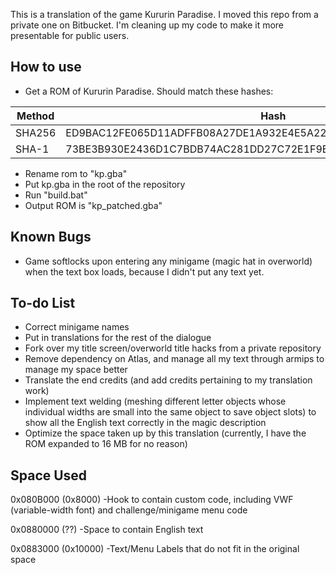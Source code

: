 This is a translation of the game Kururin Paradise. I moved this repo from a private one on Bitbucket. I'm cleaning up my code to make it more presentable for public users.

## How to use

* Get a ROM of Kururin Paradise. Should match these hashes:

Method | Hash
------- | ------------------------------------------------------------
SHA256 | ED9BAC12FE065D11ADFFB08A27DE1A932E4E5A22CBF6B4B24FE28EF49F5385D2 
SHA-1 | 73BE3B930E2436D1C7BDB74AC281DD27C72E1F9E

* Rename rom to "kp.gba"
* Put kp.gba in the root of the repository
* Run "build.bat"
* Output ROM is "kp_patched.gba"


## Known Bugs

* Game softlocks upon entering any minigame (magic hat in overworld) when the text box loads, because I didn't put any text yet.

## To-do List

* Correct minigame names
* Put in translations for the rest of the dialogue
* Fork over my title screen/overworld title hacks from a private repository
* Remove dependency on Atlas, and manage all my text through armips to manage my space better
* Translate the end credits (and add credits pertaining to my translation work)
* Implement text welding (meshing different letter objects whose individual widths are small into the same object to save object slots) to show all the English text correctly in the magic description
* Optimize the space taken up by this translation (currently, I have the ROM expanded to 16 MB for no reason)

## Space Used

0x080B000 (0x8000)
	-Hook to contain custom code, including VWF (variable-width font) and challenge/minigame menu code
	
0x0880000 (??)
	-Space to contain English text

0x0883000 (0x10000)
	-Text/Menu Labels that do not fit in the original space

